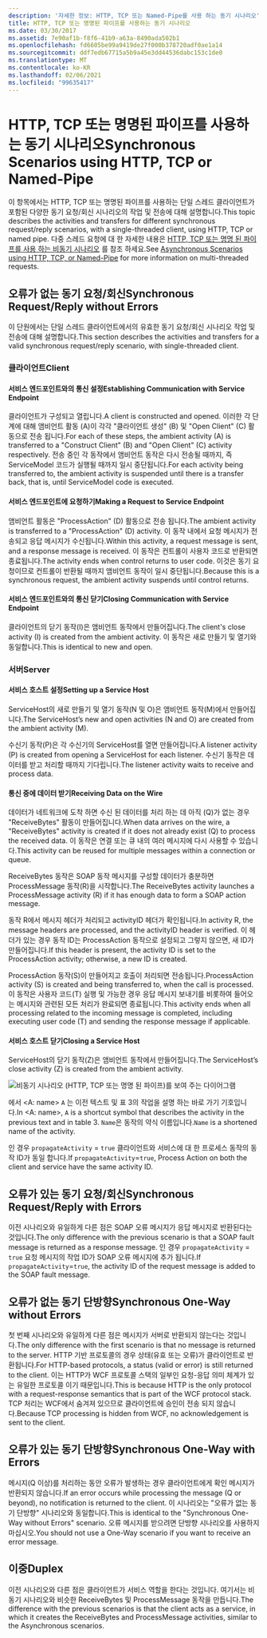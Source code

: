 ```yaml
---
description: '자세한 정보: HTTP, TCP 또는 Named-Pipe를 사용 하는 동기 시나리오'
title: HTTP, TCP 또는 명명된 파이프를 사용하는 동기 시나리오
ms.date: 03/30/2017
ms.assetid: 7e90af1b-f8f6-41b9-a63a-8490ada502b1
ms.openlocfilehash: fd6605be99a9419de27f000b378720adf0ae1a14
ms.sourcegitcommit: ddf7edb67715a5b9a45e3dd44536dabc153c1de0
ms.translationtype: MT
ms.contentlocale: ko-KR
ms.lasthandoff: 02/06/2021
ms.locfileid: "99635417"
---
```

# <a name="synchronous-scenarios-using-http-tcp-or-named-pipe"></a><span data-ttu-id="d46d4-103">HTTP, TCP 또는 명명된 파이프를 사용하는 동기 시나리오</span><span class="sxs-lookup"><span data-stu-id="d46d4-103">Synchronous Scenarios using HTTP, TCP or Named-Pipe</span></span>

<span data-ttu-id="d46d4-104">이 항목에서는 HTTP, TCP 또는 명명된 파이프를 사용하는 단일 스레드 클라이언트가 포함된 다양한 동기 요청/회신 시나리오의 작업 및 전송에 대해 설명합니다.</span><span class="sxs-lookup"><span data-stu-id="d46d4-104">This topic describes the activities and transfers for different synchronous request/reply scenarios, with a single-threaded client, using HTTP, TCP or named pipe.</span></span> <span data-ttu-id="d46d4-105">다중 스레드 요청에 대 한 자세한 내용은 [HTTP, TCP 또는 명명 된 파이프를 사용 하는 비동기 시나리오](asynchronous-scenarios-using-http-tcp-or-named-pipe.md) 를 참조 하세요.</span><span class="sxs-lookup"><span data-stu-id="d46d4-105">See [Asynchronous Scenarios using HTTP, TCP, or Named-Pipe](asynchronous-scenarios-using-http-tcp-or-named-pipe.md) for more information on multi-threaded requests.</span></span>  
  
## <a name="synchronous-requestreply-without-errors"></a><span data-ttu-id="d46d4-106">오류가 없는 동기 요청/회신</span><span class="sxs-lookup"><span data-stu-id="d46d4-106">Synchronous Request/Reply without Errors</span></span>  

 <span data-ttu-id="d46d4-107">이 단원에서는 단일 스레드 클라이언트에서의 유효한 동기 요청/회신 시나리오 작업 및 전송에 대해 설명합니다.</span><span class="sxs-lookup"><span data-stu-id="d46d4-107">This section describes the activities and transfers for a valid synchronous request/reply scenario, with single-threaded client.</span></span>  
  
### <a name="client"></a><span data-ttu-id="d46d4-108">클라이언트</span><span class="sxs-lookup"><span data-stu-id="d46d4-108">Client</span></span>  
  
#### <a name="establishing-communication-with-service-endpoint"></a><span data-ttu-id="d46d4-109">서비스 엔드포인트와의 통신 설정</span><span class="sxs-lookup"><span data-stu-id="d46d4-109">Establishing Communication with Service Endpoint</span></span>  

 <span data-ttu-id="d46d4-110">클라이언트가 구성되고 열립니다.</span><span class="sxs-lookup"><span data-stu-id="d46d4-110">A client is constructed and opened.</span></span> <span data-ttu-id="d46d4-111">이러한 각 단계에 대해 앰비언트 활동 (A)이 각각 "클라이언트 생성" (B) 및 "Open Client" (C) 활동으로 전송 됩니다.</span><span class="sxs-lookup"><span data-stu-id="d46d4-111">For each of these steps, the ambient activity (A) is transferred to a "Construct Client" (B) and "Open Client" (C) activity respectively.</span></span> <span data-ttu-id="d46d4-112">전송 중인 각 동작에서 앰비언트 동작은 다시 전송될 때까지, 즉 ServiceModel 코드가 실행될 때까지 일시 중단됩니다.</span><span class="sxs-lookup"><span data-stu-id="d46d4-112">For each activity being transferred to, the ambient activity is suspended until there is a transfer back, that is, until ServiceModel code is executed.</span></span>  
  
#### <a name="making-a-request-to-service-endpoint"></a><span data-ttu-id="d46d4-113">서비스 엔드포인트에 요청하기</span><span class="sxs-lookup"><span data-stu-id="d46d4-113">Making a Request to Service Endpoint</span></span>  

 <span data-ttu-id="d46d4-114">앰비언트 활동은 "ProcessAction" (D) 활동으로 전송 됩니다.</span><span class="sxs-lookup"><span data-stu-id="d46d4-114">The ambient activity is transferred to a "ProcessAction" (D) activity.</span></span> <span data-ttu-id="d46d4-115">이 동작 내에서 요청 메시지가 전송되고 응답 메시지가 수신됩니다.</span><span class="sxs-lookup"><span data-stu-id="d46d4-115">Within this activity, a request message is sent, and a response message is received.</span></span> <span data-ttu-id="d46d4-116">이 동작은 컨트롤이 사용자 코드로 반환되면 종료됩니다.</span><span class="sxs-lookup"><span data-stu-id="d46d4-116">The activity ends when control returns to user code.</span></span> <span data-ttu-id="d46d4-117">이것은 동기 요청이므로 컨트롤이 반환될 때까지 앰비언트 동작이 일시 중단됩니다.</span><span class="sxs-lookup"><span data-stu-id="d46d4-117">Because this is a synchronous request, the ambient activity suspends until control returns.</span></span>  
  
#### <a name="closing-communication-with-service-endpoint"></a><span data-ttu-id="d46d4-118">서비스 엔드포인트와의 통신 닫기</span><span class="sxs-lookup"><span data-stu-id="d46d4-118">Closing Communication with Service Endpoint</span></span>  

 <span data-ttu-id="d46d4-119">클라이언트의 닫기 동작(I)은 앰비언트 동작에서 만들어집니다.</span><span class="sxs-lookup"><span data-stu-id="d46d4-119">The client's close activity (I) is created from the ambient activity.</span></span> <span data-ttu-id="d46d4-120">이 동작은 새로 만들기 및 열기와 동일합니다.</span><span class="sxs-lookup"><span data-stu-id="d46d4-120">This is identical to new and open.</span></span>  
  
### <a name="server"></a><span data-ttu-id="d46d4-121">서버</span><span class="sxs-lookup"><span data-stu-id="d46d4-121">Server</span></span>  
  
#### <a name="setting-up-a-service-host"></a><span data-ttu-id="d46d4-122">서비스 호스트 설정</span><span class="sxs-lookup"><span data-stu-id="d46d4-122">Setting up a Service Host</span></span>  

 <span data-ttu-id="d46d4-123">ServiceHost의 새로 만들기 및 열기 동작(N 및 O)은 앰비언트 동작(M)에서 만들어집니다.</span><span class="sxs-lookup"><span data-stu-id="d46d4-123">The ServiceHost’s new and open activities (N and O) are created from the ambient activity (M).</span></span>  
  
 <span data-ttu-id="d46d4-124">수신기 동작(P)은 각 수신기의 ServiceHost를 열면 만들어집니다.</span><span class="sxs-lookup"><span data-stu-id="d46d4-124">A listener activity (P) is created from opening a ServiceHost for each listener.</span></span> <span data-ttu-id="d46d4-125">수신기 동작은 데이터를 받고 처리할 때까지 기다립니다.</span><span class="sxs-lookup"><span data-stu-id="d46d4-125">The listener activity waits to receive and process data.</span></span>  
  
#### <a name="receiving-data-on-the-wire"></a><span data-ttu-id="d46d4-126">통신 중에 데이터 받기</span><span class="sxs-lookup"><span data-stu-id="d46d4-126">Receiving Data on the Wire</span></span>  

 <span data-ttu-id="d46d4-127">데이터가 네트워크에 도착 하면 수신 된 데이터를 처리 하는 데 아직 (Q)가 없는 경우 "ReceiveBytes" 활동이 만들어집니다.</span><span class="sxs-lookup"><span data-stu-id="d46d4-127">When data arrives on the wire, a "ReceiveBytes" activity is created if it does not already exist (Q) to process the received data.</span></span> <span data-ttu-id="d46d4-128">이 동작은 연결 또는 큐 내의 여러 메시지에 다시 사용할 수 있습니다.</span><span class="sxs-lookup"><span data-stu-id="d46d4-128">This activity can be reused for multiple messages within a connection or queue.</span></span>  
  
 <span data-ttu-id="d46d4-129">ReceiveBytes 동작은 SOAP 동작 메시지를 구성할 데이터가 충분하면 ProcessMessage 동작(R)을 시작합니다.</span><span class="sxs-lookup"><span data-stu-id="d46d4-129">The ReceiveBytes activity launches a ProcessMessage activity (R) if it has enough data to form a SOAP action message.</span></span>  
  
 <span data-ttu-id="d46d4-130">동작 R에서 메시지 헤더가 처리되고 activityID 헤더가 확인됩니다.</span><span class="sxs-lookup"><span data-stu-id="d46d4-130">In activity R, the message headers are processed, and the activityID header is verified.</span></span> <span data-ttu-id="d46d4-131">이 헤더가 있는 경우 동작 ID는 ProcessAction 동작으로 설정되고 그렇지 않으면, 새 ID가 만들어집니다.</span><span class="sxs-lookup"><span data-stu-id="d46d4-131">If this header is present, the activity ID is set to the ProcessAction activity; otherwise, a new ID is created.</span></span>  
  
 <span data-ttu-id="d46d4-132">ProcessAction 동작(S)이 만들어지고 호출이 처리되면 전송됩니다.</span><span class="sxs-lookup"><span data-stu-id="d46d4-132">ProcessAction activity (S) is created and being transferred to, when the call is processed.</span></span> <span data-ttu-id="d46d4-133">이 동작은 사용자 코드(T) 실행 및 가능한 경우 응답 메시지 보내기를 비롯하여 들어오는 메시지와 관련된 모든 처리가 완료되면 종료됩니다.</span><span class="sxs-lookup"><span data-stu-id="d46d4-133">This activity ends when all processing related to the incoming message is completed, including executing user code (T) and sending the response message if applicable.</span></span>  
  
#### <a name="closing-a-service-host"></a><span data-ttu-id="d46d4-134">서비스 호스트 닫기</span><span class="sxs-lookup"><span data-stu-id="d46d4-134">Closing a Service Host</span></span>  

 <span data-ttu-id="d46d4-135">ServiceHost의 닫기 동작(Z)은 앰비언트 동작에서 만들어집니다.</span><span class="sxs-lookup"><span data-stu-id="d46d4-135">The ServiceHost’s close activity (Z) is created from the ambient activity.</span></span>  
  
 ![비동기 시나리오 (HTTP, TCP 또는 명명 된 파이프)를 보여 주는 다이어그램](./media/synchronous-scenarios-using-http-tcp-or-named-pipe/synchronous-scenario-http-tcp-named-pipes.gif)  
  
 <span data-ttu-id="d46d4-137">에서 \<A: name> `A` 는 이전 텍스트 및 표 3의 작업을 설명 하는 바로 가기 기호입니다.</span><span class="sxs-lookup"><span data-stu-id="d46d4-137">In \<A: name>, `A` is a shortcut symbol that describes the activity in the previous text and in table 3.</span></span> <span data-ttu-id="d46d4-138">`Name`은 동작의 약식 이름입니다.</span><span class="sxs-lookup"><span data-stu-id="d46d4-138">`Name` is a shortened name of the activity.</span></span>  
  
 <span data-ttu-id="d46d4-139">인 경우 `propagateActivity` = `true` 클라이언트와 서비스에 대 한 프로세스 동작의 동작 ID가 동일 합니다.</span><span class="sxs-lookup"><span data-stu-id="d46d4-139">If `propagateActivity`=`true`, Process Action on both the client and service have the same activity ID.</span></span>  
  
## <a name="synchronous-requestreply-with-errors"></a><span data-ttu-id="d46d4-140">오류가 있는 동기 요청/회신</span><span class="sxs-lookup"><span data-stu-id="d46d4-140">Synchronous Request/Reply with Errors</span></span>  

 <span data-ttu-id="d46d4-141">이전 시나리오와 유일하게 다른 점은 SOAP 오류 메시지가 응답 메시지로 반환된다는 것입니다.</span><span class="sxs-lookup"><span data-stu-id="d46d4-141">The only difference with the previous scenario is that a SOAP fault message is returned as a response message.</span></span> <span data-ttu-id="d46d4-142">인 경우 `propagateActivity` = `true` 요청 메시지의 작업 ID가 SOAP 오류 메시지에 추가 됩니다.</span><span class="sxs-lookup"><span data-stu-id="d46d4-142">If `propagateActivity`=`true`, the activity ID of the request message is added to the SOAP fault message.</span></span>  
  
## <a name="synchronous-one-way-without-errors"></a><span data-ttu-id="d46d4-143">오류가 없는 동기 단방향</span><span class="sxs-lookup"><span data-stu-id="d46d4-143">Synchronous One-Way without Errors</span></span>  

 <span data-ttu-id="d46d4-144">첫 번째 시나리오와 유일하게 다른 점은 메시지가 서버로 반환되지 않는다는 것입니다.</span><span class="sxs-lookup"><span data-stu-id="d46d4-144">The only difference with the first scenario is that no message is returned to the server.</span></span> <span data-ttu-id="d46d4-145">HTTP 기반 프로토콜의 경우 상태(유효 또는 오류)가 클라이언트로 반환됩니다.</span><span class="sxs-lookup"><span data-stu-id="d46d4-145">For HTTP-based protocols, a status (valid or error) is still returned to the client.</span></span> <span data-ttu-id="d46d4-146">이는 HTTP가 WCF 프로토콜 스택의 일부인 요청-응답 의미 체계가 있는 유일한 프로토콜 이기 때문입니다.</span><span class="sxs-lookup"><span data-stu-id="d46d4-146">This is because HTTP is the only protocol with a request-response semantics that is part of the WCF protocol stack.</span></span> <span data-ttu-id="d46d4-147">TCP 처리는 WCF에서 숨겨져 있으므로 클라이언트에 승인이 전송 되지 않습니다.</span><span class="sxs-lookup"><span data-stu-id="d46d4-147">Because TCP processing is hidden from WCF, no acknowledgement is sent to the client.</span></span>  
  
## <a name="synchronous-one-way-with-errors"></a><span data-ttu-id="d46d4-148">오류가 있는 동기 단방향</span><span class="sxs-lookup"><span data-stu-id="d46d4-148">Synchronous One-Way with Errors</span></span>  

 <span data-ttu-id="d46d4-149">메시지(Q 이상)를 처리하는 동안 오류가 발생하는 경우 클라이언트에게 확인 메시지가 반환되지 않습니다.</span><span class="sxs-lookup"><span data-stu-id="d46d4-149">If an error occurs while processing the message (Q or beyond), no notification is returned to the client.</span></span> <span data-ttu-id="d46d4-150">이 시나리오는 "오류가 없는 동기 단방향" 시나리오와 동일합니다.</span><span class="sxs-lookup"><span data-stu-id="d46d4-150">This is identical to the "Synchronous One-Way without Errors" scenario.</span></span> <span data-ttu-id="d46d4-151">오류 메시지를 받으려면 단방향 시나리오를 사용하지 마십시오.</span><span class="sxs-lookup"><span data-stu-id="d46d4-151">You should not use a One-Way scenario if you want to receive an error message.</span></span>  
  
## <a name="duplex"></a><span data-ttu-id="d46d4-152">이중</span><span class="sxs-lookup"><span data-stu-id="d46d4-152">Duplex</span></span>  

 <span data-ttu-id="d46d4-153">이전 시나리오와 다른 점은 클라이언트가 서비스 역할을 한다는 것입니다. 여기서는 비동기 시나리오와 비슷한 ReceiveBytes 및 ProcessMessage 동작을 만듭니다.</span><span class="sxs-lookup"><span data-stu-id="d46d4-153">The difference with the previous scenarios is that the client acts as a service, in which it creates the ReceiveBytes and ProcessMessage activities, similar to the Asynchronous scenarios.</span></span>
